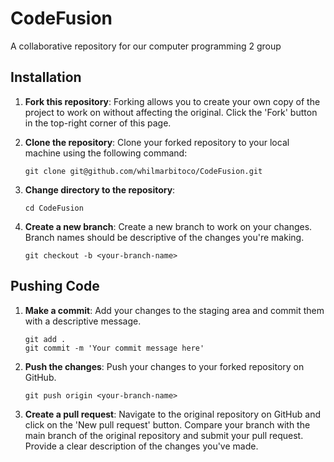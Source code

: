 # CodeFusion
A collaborative repository for our computer programming 2 group

## Installation
1. **Fork this repository**: Forking allows you to create your own copy of the project to work on without affecting the original. Click the 'Fork' button in the top-right corner of this page.

2. **Clone the repository**: Clone your forked repository to your local machine using the following command:
    ```
    git clone git@github.com/whilmarbitoco/CodeFusion.git
    ```

3. **Change directory to the repository**:
    ```
    cd CodeFusion
    ```

4. **Create a new branch**: Create a new branch to work on your changes. Branch names should be descriptive of the changes you're making.
    ```
    git checkout -b <your-branch-name>
    ```

## Pushing Code
1. **Make a commit**: Add your changes to the staging area and commit them with a descriptive message.
    ```
    git add .
    git commit -m 'Your commit message here'
    ```

2. **Push the changes**: Push your changes to your forked repository on GitHub.
    ```
    git push origin <your-branch-name>
    ```

3. **Create a pull request**: Navigate to the original repository on GitHub and click on the 'New pull request' button. Compare your branch with the main branch of the original repository and submit your pull request. Provide a clear description of the changes you've made.
